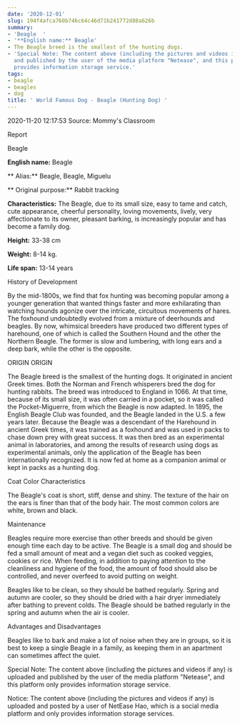 ```yaml
---
date: '2020-12-01'
slug: 194f4afca760b746c64c46d71b241772d88a626b
summary:
- 'Beagle  '
- '**English name:** Beagle'
- The Beagle breed is the smallest of the hunting dogs.
- 'Special Note: The content above (including the pictures and videos if any) is uploaded
  and published by the user of the media platform "Netease", and this platform only
  provides information storage service.'
tags:
- beagle
- beagles
- dog
title: ' World Famous Dog - Beagle (Hunting Dog) '
---
```


 2020-11-20 12:17:53 Source: Mommy's Classroom

Report

  
Beagle  

**English name:** Beagle

** Alias:** Beagle, Beagle, Miguelu

** Original purpose:** Rabbit tracking

**Characteristics:** The Beagle, due to its small size, easy to tame and catch, cute appearance, cheerful personality, loving movements, lively, very affectionate to its owner, pleasant barking, is increasingly popular and has become a family dog.

**Height:** 33-38 cm

**Weight:** 8-14 kg.

**Life span:** 13-14 years

  
History of Development  

By the mid-1800s, we find that fox hunting was becoming popular among a younger generation that wanted things faster and more exhilarating than watching hounds agonize over the intricate, circuitous movements of hares. The foxhound undoubtedly evolved from a mixture of deerhounds and beagles. By now, whimsical breeders have produced two different types of harehound, one of which is called the Southern Hound and the other the Northern Beagle. The former is slow and lumbering, with long ears and a deep bark, while the other is the opposite.

  
ORIGIN ORIGIN  

The Beagle breed is the smallest of the hunting dogs. It originated in ancient Greek times. Both the Norman and French whisperers bred the dog for hunting rabbits. The breed was introduced to England in 1066. At that time, because of its small size, it was often carried in a pocket, so it was called the Pocket-Miguerre, from which the Beagle is now adapted. In 1895, the English Beagle Club was founded, and the Beagle landed in the U.S. a few years later. Because the Beagle was a descendant of the Harehound in ancient Greek times, it was trained as a foxhound and was used in packs to chase down prey with great success. It was then bred as an experimental animal in laboratories, and among the results of research using dogs as experimental animals, only the application of the Beagle has been internationally recognized. It is now fed at home as a companion animal or kept in packs as a hunting dog.

  
Coat Color Characteristics  

The Beagle's coat is short, stiff, dense and shiny. The texture of the hair on the ears is finer than that of the body hair. The most common colors are white, brown and black.

  
Maintenance  

Beagles require more exercise than other breeds and should be given enough time each day to be active. The Beagle is a small dog and should be fed a small amount of meat and a vegan diet such as cooked veggies, cookies or rice. When feeding, in addition to paying attention to the cleanliness and hygiene of the food, the amount of food should also be controlled, and never overfeed to avoid putting on weight.

  
  

Beagles like to be clean, so they should be bathed regularly. Spring and autumn are cooler, so they should be dried with a hair dryer immediately after bathing to prevent colds. The Beagle should be bathed regularly in the spring and autumn when the air is cooler.

Advantages and Disadvantages

Beagles like to bark and make a lot of noise when they are in groups, so it is best to keep a single Beagle in a family, as keeping them in an apartment can sometimes affect the quiet.

Special Note: The content above (including the pictures and videos if any) is uploaded and published by the user of the media platform "Netease", and this platform only provides information storage service.

Notice: The content above (including the pictures and videos if any) is
uploaded and posted by a user of NetEase Hao, which is a social media platform
and only provides information storage services.

 
        